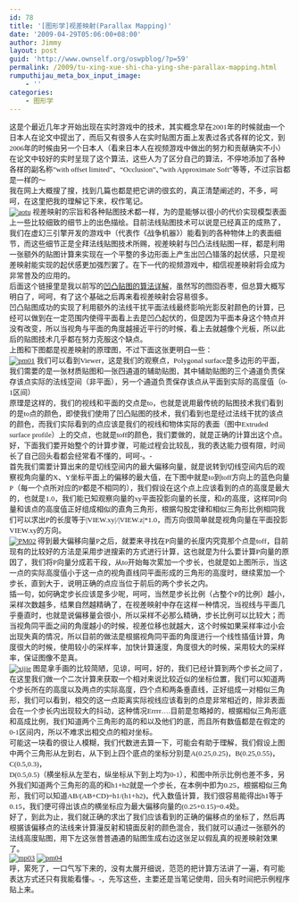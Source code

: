 ```yaml
---
id: 78
title: '[图形学]视差映射(Parallax Mapping)'
date: '2009-04-29T05:06:00+08:00'
author: Jimmy
layout: post
guid: 'http://www.ownself.org/oswpblog/?p=59'
permalink: /2009/tu-xing-xue-shi-cha-ying-she-parallax-mapping.html
rumputhijau_meta_box_input_image:
    - ''
categories:
    - 图形学
---
```


<font face="微软雅黑" size="2"> 这是个最近几年才开始出现在实时游戏中的技术，其实概念早在2001年的时候就由一个日本人在论文中提出了，而后又有很多人在实时贴图方面上发表过各式各样的论文，到2006年的时候由另一个日本人（看来日本人在视频游戏中做出的努力和贡献确实不小）在论文中较好的实时呈现了这个算法，这些人为了区分自己的算法，不停地添加了各种各样的副名称”with offset limited”、“Occlusion”、”with Approximate Soft”等等，不过宗旨都是一样的～   
 我在网上大概搜了搜，找到几篇也都是把它讲的很玄的，真正清楚阐述的，不多，呵呵，在这里把我的理解记下来，权作笔记。   
[![aotu](http://www.ownself.org/blog/wp-content/uploads/2009/03/aotu-thumb.jpg "aotu")](http://www.ownself.org/blog/wp-content/uploads/2009/03/aotu.jpg) 视差映射的宗旨和各种贴图技术都一样，为的是能够以很小的代价实现模型表面上一些比较细致的细节上的出色描绘。目前法线贴图技术可以说是已经真正的成熟了，我们在虚幻三引擎开发的游戏中（代表作《战争机器》）能看到的各种物体上的表面细节，而这些细节正是全拜法线贴图技术所赐，视差映射与凹凸法线贴图一样，都是利用一张额外的贴图计算来实现在一个平整的多边形面上产生出凹凸错落的起伏感，只是视差映射能实现的起伏感更加强烈罢了。在下一代的视频游戏中，相信视差映射将会成为非常普及的应用的。   
 后面这个链接里是我以前写的[凹凸贴图的算法详解](http://ownself.spaces.live.com/blog/cns!507861A5FFB49BEA!851.entry)，虽然写的囫囵吞枣，但总算大概写明白了，呵呵，有了这个基础之后再来看视差映射会容易很多。   
 凹凸贴图成功的实现了利用额外的法线干扰平面法线最终影响光影反射颜色的计算，已经可以做到在一定范围内使得平面看上去是凹凸起伏的，但是因为平面本身这个特点并没有改变，所以当视角与平面的角度越接近平行的时候，看上去就越像个光板，所以此后的贴图技术几乎都在努力克服这个缺点。   
 上图和下图都是视差映射的原理图，不过下面这张更明白一些：   
[![pm01](http://www.ownself.org/blog/wp-content/uploads/2009/03/pm01-thumb.jpg "pm01")](http://www.ownself.org/blog/wp-content/uploads/2009/03/pm01.jpg) 我们可以看到Viewer，这是我们的观察点，Polygonal surface是多边形的平面，我们需要的是一张材质贴图和一张四通道的辅助贴图，其中辅助贴图的三个通道负责保存该点实际的法线空间（非平面），另一个通道负责保存该点从平面到实际的高度值（0-1区间）   
 原理是这样的，我们的视线和平面的交点是to，也就是说用最传统的贴图技术我们看到的是to点的颜色，即使我们使用了凹凸贴图的技术，我们看到也是经过法线干扰的该点的颜色，而我们实际看到的点应该是我们的视线和物体实际的表面（图中Extruded surface profile）上的交点，也就是toff的颜色，我们要做的，就是正确的计算出这个点。   
 好，下面我们要开始整个的计算步骤，可能过程会比较乱，我的表达能力很有限，时间长了自己回头看都会经常看不懂的，呵呵-。-   
 首先我们需要计算出来的是切线空间内的最大偏移向量，就是说转到切线空间内后的观察视角向量的X、Y坐标平面上的偏移的最大值，在下图中就是to到toff方向上的蓝色向量P（每一个点所对应的P都是不相同的），我们假设在这个点上应该看到的点的高度是最大的，也就是1.0，我们能已知观察向量的xy平面投影向量的长度，和z的高度，这样同P向量和该点的高度值正好组成相似的直角三角形，根据勾股定律和相似三角形比例相同我们可以求出P的长度等于|VIEW.xy|/|VIEW.z|\*1.0，而方向很简单就是视角向量在平面投影VIEW.xy的方向。   
[![PM02](http://www.ownself.org/blog/wp-content/uploads/2009/03/pm02-thumb.jpg "PM02")](http://www.ownself.org/blog/wp-content/uploads/2009/03/pm02.jpg) 得到最大偏移向量P之后，就要来寻找在P向量的长度内究竟那个点是toff，目前现有的比较好的方法是采用步进搜索的方式进行计算，这也就是为什么要计算P向量的原因了，我们将P向量分成若干段，从to开始每次累加一个步长，也就是如上图所示，当这一点的实际高度值小于这一点的视角直线同平面形成的三角形的高度时，继续累加一个步长，直到大于，说明正确的点应当位于前后的两个步长之内。   
 插一句，如何确定步长应该是多少呢，呵呵，当然是步长比例（占整个P的比例）越小，采样次数越多，结果自然越精确了，在视差映射中存在这样一种情况，当视线与平面几乎垂直时，也就是说偏移量会很小，所以采样不必那么精确，步长比例可以比较大；而当视角同平面之间的角度越小的时候，视差位移也就越大，这个时候如果采样率过小会出现失真的情况，所以目前的做法是根据视角同平面的角度进行一个线性插值计算，角度很大的时候，使用较小的采样率，加快计算速度，角度很大的时候，采用较大的采样率，保证图像不是真。   
[![xijie](http://www.ownself.org/blog/wp-content/uploads/2009/03/xijie-thumb.jpg "xijie")](http://www.ownself.org/blog/wp-content/uploads/2009/03/xijie.jpg) 图是拿手画的比较简陋，见谅，呵呵，好的，我们已经计算到两个步长之间了，在这里我们做一个二次计算来获取一个相对来说比较近似的坐标位置，我们可以知道两个步长所在的高度以及两点的实际高度，四个点和两条垂直线，正好组成一对相似三角形，我们可以看到，相交的这一点距离实际视线应该看到的点是非常相近的，除非表面会在一个步长内出现较大的抖动，这种情况Errrr….目前是忽略掉的，根据相似三角形底和高成比例，我们知道两个三角形的高的和以及他们的底，而且所有数值都是在假定的0-1区间内，所以不难求出相交点的相对坐标。   
 可能这一块看的很让人模糊，我们代数进去算一下，可能会有助于理解，我们假设上图中两个三角形从左到右，从下到上四个底点的坐标分别是A(0.25,0.25)，B(0.25,0.55)，C(0.5,0.3)，  
D(0.5,0.5)（横坐标从左至右，纵坐标从下到上均为0-1），和图中所示比例也差不多，另外我们知道两个三角形的高的和h1+h2就是一个步长，在本例中即为0.25，根据相似三角形，我们可以知道AB/(AB+CD)=h1/(h1+h2)，代入数值计算，我们很容易能得出h1等于0.15，我们便可得出该点的横坐标应为最大偏移向量的(0.25+0.15)=0.4处。   
 好了，到此为止，我们就正确的求出了我们应该看到的正确的偏移点的坐标了，然后再根据该偏移点的法线来计算漫反射和镜面反射的颜色混合，我们就可以通过一张额外的法线高度贴图，用下左这张普普通通的贴图生成右边这张足以假乱真的视差映射效果了。   
 [![mp03](http://www.ownself.org/blog/wp-content/uploads/2009/03/mp03-thumb.jpg "mp03")](http://www.ownself.org/blog/wp-content/uploads/2009/03/mp03.jpg) [![pm04](http://www.ownself.org/blog/wp-content/uploads/2009/03/pm04-thumb.jpg "pm04")](http://www.ownself.org/blog/wp-content/uploads/2009/03/pm04.jpg)   
 呼，累死了，一口气写下来的，没有太展开细说，范范的把计算方法讲了一遍，有可能表达方式还只有我能看懂-。-，先写这些，主要还是当笔记使用，回头有时间把示例程序贴上来。</font>